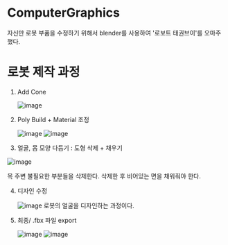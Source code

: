 # ComputerGraphics

자신만 로봇 부품을 수정하기 위해서 blender를 사용하여 '로보트 태권브이'를 오마주했다.


# 로봇 제작 과정
1. Add Cone
   
   ![image](https://github.com/csieung/ComputerGraphics/assets/72512163/564c2e86-df16-4d1f-b0e1-60dd54ba26ae)
2. Poly Build + Material 조정

   ![image](https://github.com/csieung/ComputerGraphics/assets/72512163/600ef379-8fa0-4156-87a3-7f5d85f292b1)
   ![image](https://github.com/csieung/ComputerGraphics/assets/72512163/0241ab64-584c-4d67-8360-0b41a9846e45)

3. 얼굴, 몸 모양 다듬기 : 도형 삭제 + 채우기

  ![image](https://github.com/csieung/ComputerGraphics/assets/72512163/5d8c69ec-d9b2-4280-9a51-fd3d17c01bc6)

   목 주변 불필요한 부분들을 삭제한다. 삭제한 후 비어있는 면을 채워줘야 한다.
   
4. 디자인 수정

   ![image](https://github.com/csieung/ComputerGraphics/assets/72512163/123ebc56-35c3-4503-a017-046975b4d9c3)
   로봇의 얼굴을 디자인하는 과정이다. 

5. 최종/ .fbx 파일 export

   ![image](https://github.com/csieung/ComputerGraphics/assets/72512163/63ee6efd-2cea-47a6-8bed-7ae8be88d2ac)
   ![image](https://github.com/csieung/ComputerGraphics/assets/72512163/581f6bb8-ce30-4e4b-8897-930016bb3521)

   
